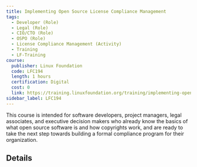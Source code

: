 ```yaml
--- 
title: Implementing Open Source License Compliance Management
tags:
  - Developer (Role)
  - Legal (Role)
  - CIO/CTO (Role)
  - OSPO (Role)
  - License Compliance Management (Activity)
  - Training
  - LF-Training
course:
  publisher: Linux Foundation
  code: LFC194
  length: 1 hours
  certification: Digital
  cost: 0
  link: https://training.linuxfoundation.org/training/implementing-open-source-license-compliance-management-lfc194/
sidebar_label: LFC194
---
```


This course is intended for software developers, project managers, legal associates, and executive decision makers who already know the basics of what open source software is and how copyrights work, and are ready to take the next step towards building a formal compliance program for their organization.

## Details

<CourseDetails course={frontMatter.course}/>
